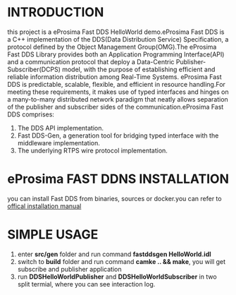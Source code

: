 # INTRODUCTION
this project is a eProsima Fast DDS HelloWorld demo.eProsima Fast DDS is a C++ implementation of the DDS(Data Distribution Service) Specification, a protocol defined by the Object Management Group(OMG).The eProsima Fast DDS Library provides both an Application Programming Interface(API) and a communication protocol that deploy a Data-Centric Publisher-Subscriber(DCPS) model, with the purpose of establishing efficient and reliable information distribution among Real-Time Systems.
eProsima Fast DDS is predictable, scalable, flexible, and efficient in resource handling.For meeting these requirements, it makes use of typed interfaces and hinges on a many-to-many distributed network paradigm that neatly allows separation of the publisher and subscriber sides of the communication.eProsima Fast DDS comprises:
1. The DDS API implementation.
2. Fast DDS-Gen, a generation tool for bridging typed interface with the middleware implementation.
3. The underlying RTPS wire protocol implementation.

# eProsima FAST DDNS INSTALLATION
you can install Fast DDS from binaries, sources or docker.you can refer to [offical installation manual](https://fast-dds.docs.eprosima.com/en/latest/index.html)

# SIMPLE USAGE
1. enter **src/gen** folder and run command **fastddsgen HelloWorld.idl**
2. switch to **build** folder and run command **camke .. && make**, you will get subscribe and publisher application
3. run **DDSHelloWorldPublisher** and **DDSHelloWorldSubscriber** in two split termial, where you can see interaction log.